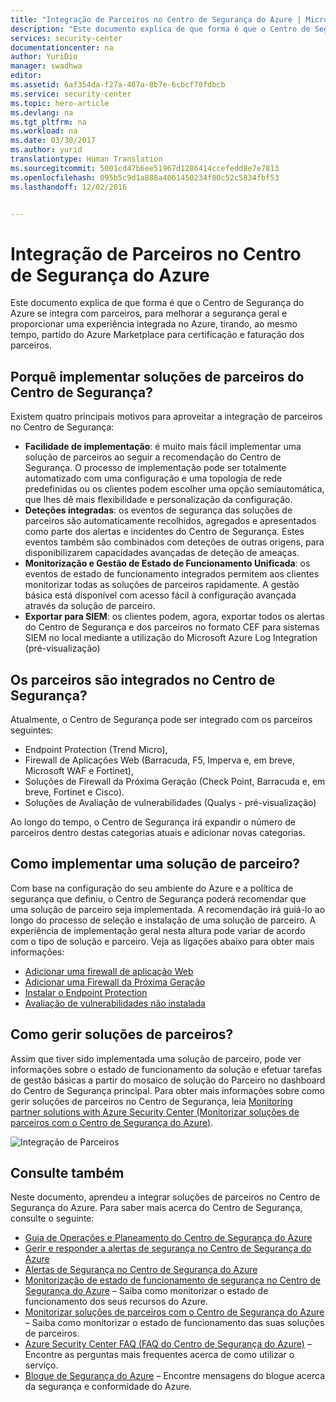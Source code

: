 ```yaml
---
title: "Integração de Parceiros no Centro de Segurança do Azure | Microsoft Docs"
description: "Este documento explica de que forma é que o Centro de Segurança do Azure se integra com parceiros, para melhorar a segurança geral dos seus recursos do Azure."
services: security-center
documentationcenter: na
author: YuriDio
manager: swadhwa
editor: 
ms.assetid: 6af354da-f27a-467a-8b7e-6cbcf70fdbcb
ms.service: security-center
ms.topic: hero-article
ms.devlang: na
ms.tgt_pltfrm: na
ms.workload: na
ms.date: 03/30/2017
ms.author: yurid
translationtype: Human Translation
ms.sourcegitcommit: 5001cd47b6ee51967d1286414ccefedd8e7e7813
ms.openlocfilehash: 095b5c9d1a888a4061450234f80c52c5834fbf53
ms.lasthandoff: 12/02/2016


---
```

# <a name="partner-integration-in-azure-security-center"></a>Integração de Parceiros no Centro de Segurança do Azure
Este documento explica de que forma é que o Centro de Segurança do Azure se integra com parceiros, para melhorar a segurança geral e proporcionar uma experiência integrada no Azure, tirando, ao mesmo tempo, partido do Azure Marketplace para certificação e faturação dos parceiros.

## <a name="why-deploy-partners-solutions-from-security-center"></a>Porquê implementar soluções de parceiros do Centro de Segurança?

Existem quatro principais motivos para aproveitar a integração de parceiros no Centro de Segurança:

- **Facilidade de implementação**: é muito mais fácil implementar uma solução de parceiros ao seguir a recomendação do Centro de Segurança. O processo de implementação pode ser totalmente automatizado com uma configuração e uma topologia de rede predefinidas ou os clientes podem escolher uma opção semiautomática, que lhes dê mais flexibilidade e personalização da configuração.
- **Deteções integradas**: os eventos de segurança das soluções de parceiros são automaticamente recolhidos, agregados e apresentados como parte dos alertas e incidentes do Centro de Segurança. Estes eventos também são combinados com deteções de outras origens, para disponibilizarem capacidades avançadas de deteção de ameaças.
- **Monitorização e Gestão de Estado de Funcionamento Unificada**: os eventos de estado de funcionamento integrados permitem aos clientes monitorizar todas as soluções de parceiros rapidamente. A gestão básica está disponível com acesso fácil à configuração avançada através da solução de parceiro.
- **Exportar para SIEM**: os clientes podem, agora, exportar todos os alertas do Centro de Segurança e dos parceiros no formato CEF para sistemas SIEM no local mediante a utilização do Microsoft Azure Log Integration (pré-visualização)


## <a name="what-partners-are-integrated-with-security-center"></a>Os parceiros são integrados no Centro de Segurança?
Atualmente, o Centro de Segurança pode ser integrado com os parceiros seguintes:

- Endpoint Protection (Trend Micro), 
- Firewall de Aplicações Web (Barracuda, F5, Imperva e, em breve, Microsoft WAF e Fortinet), 
- Soluções de Firewall da Próxima Geração (Check Point, Barracuda e, em breve, Fortinet e Cisco). 
- Soluções de Avaliação de vulnerabilidades (Qualys - pré-visualização) 

Ao longo do tempo, o Centro de Segurança irá expandir o número de parceiros dentro destas categorias atuais e adicionar novas categorias. 

## <a name="how-to-deploy-a-partner-solution"></a>Como implementar uma solução de parceiro?

Com base na configuração do seu ambiente do Azure e a política de segurança que definiu, o Centro de Segurança poderá recomendar que uma solução de parceiro seja implementada. A recomendação irá guiá-lo ao longo do processo de seleção e instalação de uma solução de parceiro. A experiência de implementação geral nesta altura pode variar de acordo com o tipo de solução e parceiro. Veja as ligações abaixo para obter mais informações:

- [Adicionar uma firewall de aplicação Web](security-center-add-web-application-firewall.md)
- [Adicionar uma Firewall da Próxima Geração](security-center-add-next-generation-firewall.md)
- [Instalar o Endpoint Protection](security-center-install-endpoint-protection.md)
- [Avaliação de vulnerabilidades não instalada](security-center-vulnerability-assessment-recommendations.md)

## <a name="how-to-manage-partner-solutions"></a>Como gerir soluções de parceiros?

Assim que tiver sido implementada uma solução de parceiro, pode ver informações sobre o estado de funcionamento da solução e efetuar tarefas de gestão básicas a partir do mosaico de solução do Parceiro no dashboard do Centro de Segurança principal. Para obter mais informações sobre como gerir soluções de parceiros no Centro de Segurança, leia [Monitoring partner solutions with Azure Security Center (Monitorizar soluções de parceiros com o Centro de Segurança do Azure)](security-center-partner-solutions.md).

![Integração de Parceiros](./media/security-center-partner-integration/security-center-partner-integration-fig1-new.png)


## <a name="see-also"></a>Consulte também
Neste documento, aprendeu a integrar soluções de parceiros no Centro de Segurança do Azure. Para saber mais acerca do Centro de Segurança, consulte o seguinte:

* [Guia de Operações e Planeamento do Centro de Segurança do Azure](security-center-planning-and-operations-guide.md)
* [Gerir e responder a alertas de segurança no Centro de Segurança do Azure](security-center-managing-and-responding-alerts.md)
* [Alertas de Segurança no Centro de Segurança do Azure](security-center-alerts-type.md)
* [Monitorização de estado de funcionamento de segurança no Centro de Segurança do Azure](security-center-monitoring.md) – Saiba como monitorizar o estado de funcionamento dos seus recursos do Azure.
* [Monitorizar soluções de parceiros com o Centro de Segurança do Azure](security-center-partner-solutions.md) – Saiba como monitorizar o estado de funcionamento das suas soluções de parceiros.
* [Azure Security Center FAQ (FAQ do Centro de Segurança do Azure)](security-center-faq.md) – Encontre as perguntas mais frequentes acerca de como utilizar o serviço.
* [Blogue de Segurança do Azure](http://blogs.msdn.com/b/azuresecurity/) – Encontre mensagens do blogue acerca da segurança e conformidade do Azure.


